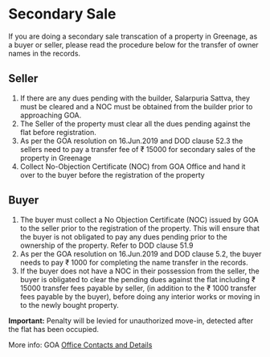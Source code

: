 # Secondary Sale

If you are doing a secondary sale transcation of a property in Greenage, as a buyer or seller, please read the procedure below for the transfer of owner names in the records. 

## Seller

1. If there are any dues pending with the builder, Salarpuria Sattva, they must be cleared and a NOC must be obtained from the builder prior to approaching GOA.
2. The Seller of the property must clear all the dues pending against the flat before registration. 
3. As per the GOA resolution on 16.Jun.2019 and DOD clause 52.3 the sellers need to pay a transfer fee of ₹ 15000 for secondary sales of the property in Greenage
4. Collect No-Objection Certificate (NOC) from GOA Office and hand it over to the buyer before the registration of the property


## Buyer

1. The buyer must collect a No Objection Certificate (NOC) issued by GOA to the seller prior to the registration of the property. This will ensure that the buyer is not obligated to pay any dues pending prior to the ownership of the property. Refer to DOD clause 51.9
2. As per the GOA resolution on 16.Jun.2019 and DOD clause 5.2, the buyer needs to pay  ₹ 1000 for completing the name transfer in the records.
3. If the buyer does not have a NOC in their possession from the seller, the buyer is obligated to clear the pending dues against the flat including  ₹ 15000 transfer fees payable by seller, (in addition to the ₹ 1000 transfer fees payable by the buyer), before doing any interior works or moving in to the newly bought property.


**Important:** Penalty will be levied for unauthorized move-in, detected after the flat has been occupied. 

More info: GOA [Office Contacts and Details](/info/contact)
